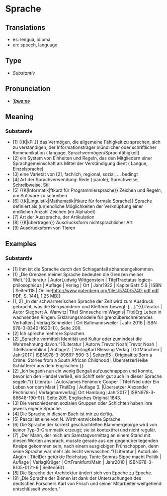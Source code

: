 # Sprache
## Translations
- es: lengua, idioma
- en: speech, language
## Type
- _Substantiv_
## Pronunciation
- **_[ˈʃpʁaːxə](https://commons.wikimedia.org/wiki/File:De-Sprache.ogg)_**
## Meaning
### Substantiv
- [1] {{K|kPl.}} das Vermögen, die allgemeine Fähigkeit zu sprechen, sich zu verständigen; der Informationsträger mündlicher oder schriftlicher Kommunikation ( langage, Sprachvermögen/Sprachfähigkeit)
- [2] ein System von Einheiten und Regeln, das den Mitgliedern einer Sprachgemeinschaft als Mittel der Verständigung dient ( Langue, Einzelsprache)
- [3] eine Varietät von [2], fachlich, regional, sozial, … bedingt
- [4] Art der Sprachverwendung: Rede ( parole), Sprechweise, Schreibweise, Stil
- [5] {{K|Informatik|ftkurz für Programmiersprache}} Zeichen und Regeln, um Software zu schreiben
- [6] {{K|Linguistik|Mathematik|ftkurz für formale Sprache}} Sprache definiert als (un)endliche Möglichkeiten der Verknüpfung einer endlichen Anzahl Zeichen (im Alphabet) 
- [7] Art der Aussprache, der Artikulation
- [8] {{K|übertragen}} Ausdrucksform nichtsprachlicher Art
- [9] Ausdrucksform von Tieren
## Examples
### Substantiv
- [1] Ihm ist die Sprache durch den Schlaganfall abhandengekommen.
- [1] „Die Grenzen meiner Sprache bedeuten die Grenzen meiner Welt.“<ref>{{Literatur | AutorLudwig Wittgenstein | TitelTractatus logico-philosophicus | Auflage | Verlag | Ort | Jahr1922 | KapitelSatz&nbsp;5.6 | ISBN | Seiten118 | Online[http://www.gutenberg.org/files/5740/5740-pdf.pdf PDF, S.&nbsp;144], 1,25&nbsp;MB}}</ref>
- [1, 2] „In der schwärmerischen Sprache der Zeit wird zum Ausdruck gebracht, was die Bergwanderer und Kletterer bewegt: […].“<ref>{{Literatur | Autor Siegbert A. Warwitz| Titel Sinnsuche im Wagnis| TitelErg Leben in wachsenden Ringen. Erklärungsmodelle für grenzüberschreitendes Verhalten | Verlag Schneider | Ort Baltmannsweiler | Jahr 2016 | ISBN 978-3-8340-1620-1}}, Seite 208.</ref>
- [2] Ich spreche mehrere Sprachen.
- [2] „Sprache vermittelt Identität und Kultur oder zumindest die Wahrnehmung davon.“<ref>{{Literatur | Autorw:Trevor Noah|Trevor Noah | TitelFarbenblind | Auflage2. | VerlagKarl Blessing Verlag | OrtMünchen | Jahr2017 | ISBN978-3-89667-590-3 | Seiten65 | OriginaltitelBorn a Crime: Stories from a South African Childhood | ÜbersetzerHeike Schlatterer aus dem Englischen }}.</ref>
- [2] „Ich begann nun ein wenig Bengali aufzuschnappen und konnte, bevor ich den Handel verließ, ein Schiff sehr gut auch in dieser Sprache segeln.“<ref>{{ Literatur | AutorJames Fenimore Cooper | Titel Ned oder Ein Leben vor dem Mast | TitelErg | Auflage 3. |Übersetzer Alexander Pechmann | Verlagmareverlag| Ort Hamburg |Jahr2017 | ISBN978-3-86648-190-9}}, Seite 205. Englisches Original 1843.</ref>
- [3] Die verschiedenen sozialen Gruppen oder Schichten haben ihre jeweils eigene Sprache.
- [4] Die Sprache in diesem Buch ist mir zu deftig.
- [5] Pascal ist eine von N. Wirth entwickelte Sprache.
- [6] Die Sprache der korrekt geschachtelten Klammergebirge wird von keiner Typ-3-Grammatik erzeugt; sie ist kontextfrei und nicht regulär.
- [7] „Der Mann, der mich am Samstagvormittag an einem Stand mit diesen Worten ansprach, musste gerade aus der gegenüberliegenden Kneipe gekommen sein, nach einem ausgiebigen Frühschoppen, denn seine Sprache war mehr als leicht verwaschen.“<ref>{{Literatur | AutorLale Akgün | TitelDer getürkte Reichstag. Tante Semras Sippe macht Politik | Auflage | VerlagKrüger | OrtFrankfurt/Main | Jahr2010 | ISBN978-3-8105-0121-9 | Seiten56}}</ref>
- [8] Die Sprache der Architektur ändert sich von Epoche zu Epoche.
- [9] „Die Sprache der Bienen ist dank der Untersuchungen des deutschen Forschers Karl von Frisch und seiner Mitarbeiter weitgehend entschlüsselt worden.“
